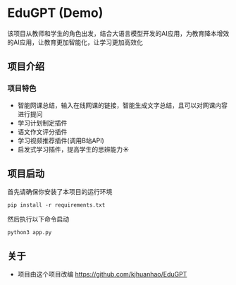 # EduGPT (Demo)
该项目从教师和学生的角色出发，结合大语言模型开发的AI应用，为教育降本增效的AI应用，让教育更加智能化，让学习更加高效化

## 项目介绍

### 项目特色
- 智能网课总结，输入在线网课的链接，智能生成文字总结，且可以对网课内容进行提问
- 学习计划制定插件
- 语文作文评分插件
- 学习视频推荐插件(调用B站API)
- 启发式学习插件，提高学生的思辨能力☀️



## 项目启动
首先请确保你安装了本项目的运行环境
```shell
pip install -r requirements.txt
```

然后执行以下命令启动
```shell
python3 app.py
```

## 关于
- 项目由这个项目改编 https://github.com/kjhuanhao/EduGPT
